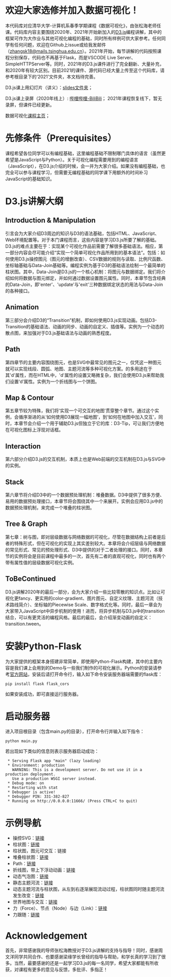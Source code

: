 # 欢迎大家选修并加入数据可视化！
本代码库对应清华大学-计算机系春季学期课程《数据可视化》，由张松海老师任课。代码库内容主要围绕2020年、2021年开始新加入的[D3.js][d3web]编程讲解，其中的框架可作为大作业与其他可视化编程的基础，同时所有样例可供大家参考。任何同学有任何问题，欢迎在Github上issue或给我发邮件（zhangsk18@mails.tsinghua.edu.cn）。2021年开始，每节讲解的代码按照课程分别保存，代码也不再基于Flask，而是VSCODE Live Server、SimpleHTTPServer等。同时，2021年的D3.js课件进行了完全翻新、大量补充，和2020年有较大区别。目前2021的课件、源代码已经大量上传至这个代码库，请参考根目录下的‘2021’文件夹，本文档待完善。

D3.js课上用幻灯片（讲义）：[slides文件夹][theslides]；

D3.js课上录屏（2020年线上）: [哔哩哔哩-BiliBili][recordvideo]；
2021年课程恢复线下，暂无录屏，但课件已经更新。

数据可视化[课程主页][coursevis]；

# 先修条件（Prerequisites）
课程希望各位同学可以有编程基础，这里编程基础不限制哪门具体的语言（虽然更希望是JavaScript与Python）。关于可视化编程需要用到的编程语言（JavaScript），在D3.js介绍的时候，会一并为大家介绍。如果没有编程基础，也完全可以参与课程学习，但需要无编程基础的同学课下用额外的时间补习JavaScript的基础知识。

# D3.js讲解大纲
## Introduction & Manipulation

引言会为大家介绍D3周边的知识与D3的语法基础，包括HTML、JavaScript、Web环境配置等。对于本门课程而言，这些内容是学习D3.js所要了解的基础。D3.js的难点主要在于：实现某个可视化作品前需要了解很多基础语法。相应，第一部分内容会尽可能介绍“实现一个简单可视化作品所用到的基本语法”。包括：如何使用D3.js操控图元（图元的增删改查）、CSV数据的规则与读取、比例尺函数、坐标轴基础与Data-Join基础等。编程实例为基于D3的基础语法绘制一个最简单的柱状图。其中，Data-Join是D3.js的一个核心机制：将图元与数据绑定。我们将介绍如何将数据与图元绑定，并如何通过数据设置图元属性。同时，本章节包含经典的Data-Join，即'enter'、'update'与'exit'三种数据绑定状态的用法与Data-Join的各种接口。

## Animation

第三部分会介绍D3的“Transition”机制，即如何使用D3.js实现动画。包括D3-Transition的基础语法、动画的同步、动画的自定义、插值等。实例为一个动态的散点图，来加强对于D3.js基础语法与动画的熟悉程度。

## Path

第四章节的主要内容围绕<path>图元，也是SVG中最常见的图元之一，仅凭这一种图元就可以实现线段、圆弧、地图、主题河流等多种可视化方案。<path>的多用途在于其'd'属性，而在HTML中，'d'属性的设置又略微复杂，我们会使用D3.js来帮助我们设置‘d’属性。实例为一个折线图与一个饼图。

## Map & Contour

第五章节较为特殊，我们将‘实现一个可交互的地图’贯穿整个章节。通过这个实例，会循序渐进的从‘如何使用D3展现一幅地图’，到‘如何在地图中加入交互’，同时，本章节会介绍一个用于辅助D3.js但独立于它的库：D3-Tip，可让我们方便地在可视化图标上浮现对话框。

## Interaction

第六部分介绍D3.js的交互机制，本质上也是Web前端的交互机制在D3.js与SVG中的实例。

## Stack

第六章节将介绍D3中的一个数据预处理机制：堆叠数据。D3中提供了很多方便、易用的数据预处理接口，本章节将会围绕其中一个来展开。实例会应用D3.js中的数据预处理机制，来完成一个堆叠的柱状图。

## Tree & Graph

第七章：树与图，即对层级数据与网络数据的可视化，尽管在数据结构上前者是后者的特殊形式，但在可视化的实现上其实差别较大。本章将会介绍层级与网络数据的常见形式、常见的预处理形式、D3中提供的对于二者处理的接口。同时，本章节的实例将会是目前课程中最多的一次，首先有二者的直观可视化，同时也有两个带有属性值的层级数据可视化实例。

## ToBeContinued

D3.js讲解2020年的最后一部分，会为大家介绍一些比较零散的知识点。比如让可视化更fancy、更实用的color-gradient、图片图元、自定义纹理、主题河流（技术路线简介）、坐标轴的Piecewise Scale、数字格式化等。同时，最后一章会为大家带入JavaScript中异步机制的使用！进而，将异步机制与D3.js中的transition结合，可以有更灵活的编程风格。最后的最后，会介绍渐变动画的自定义：transition.tween。

# 安装Python-Flask
为大家提供的框架本身搭建非常简单，即使用Python-Flask构建，其中的主要内容是我们课上会用到的Demo与一些我们制作的可视化展示。Python的安装请参考[官方网站][pythonweb]，安装后请打开命令行，输入如下命令安装服务器端需要的flask库：
```
pip install flask flask_cors
```
如果安装成功，即可直接运行服务器。

# 启动服务器
进入项目根目录（包含main.py的目录），打开命令行并输入如下指令：
```
python main.py
```
若出现如下类似的信息则表示服务器启动成功：
```
 * Serving Flask app "main" (lazy loading)
 * Environment: production
   WARNING: This is a development server. Do not use it in a production deployment.
   Use a production WSGI server instead.
 * Debug mode: on
 * Restarting with stat
 * Debugger is active!
 * Debugger PIN: 331-382-827
 * Running on http://0.0.0.0:11666/ (Press CTRL+C to quit)
```

# 示例导航
* 操控SVG：[链接][control]
* 柱状图：[链接][barchart1]
* 柱状图，图元可交互：链接
* 堆叠柱状图：[链接][stackbarchart]
* Path：[链接][htmlpath]
* 折线图，带上下浮动动画：[链接][linechart]
* 动态气泡图：[链接][scatter1]
* 静态主题河流：[链接][themeriver]
* 动态主题河流与柱状图，从左到右逐渐展现流动过程，柱状图同时随主题河流发生改变：[链接][themeriverlr]
* 世界地图与交互：[链接][mapinteract]
* 力（Force）、节点（Node）与边（Link）：[链接][force]
* 力跟随：[链接][force-following]

# Acknowledgement

首先，非常感谢我的导师张松海教授对于D3.js讲解的支持与指导！同时，感谢周文洋同学共同合作、也要感谢梁缘学长曾经的指导与帮助，和学长真的学习到了很多。当然，最要感谢的还是一起学习D3.js的每一名同学，希望大家都能有所收获，对课程有更多的意见与反馈，多批评、多指正！

[control]:https://github.com/Shao-Kui/D3.js-Demos/blob/master/static/d3-tutorial/manipulation.html
[htmlpath]:https://github.com/Shao-Kui/D3.js-Demos/blob/master/static/html-tutorial/hello-path.html
[pythonweb]:https://www.python.org/
[theslides]:https://github.com/Shao-Kui/D3.js-Demos/tree/master/slides
[linechart]:https://github.com/Shao-Kui/D3.js-Demos/blob/master/static/lineChart.html
[scatter1]:https://github.com/Shao-Kui/D3.js-Demos/blob/master/static/d3-tutorial/scatter.html 
[mapinteract]:https://github.com/Shao-Kui/D3.js-Demos/blob/master/static/renderearth.html
[barchart1]:https://github.com/Shao-Kui/D3.js-Demos/blob/master/static/d3-tutorial/barchart.html
[themeriver]:https://github.com/Shao-Kui/D3.js-Demos/blob/master/static/themeriver.html
[themeriverlr]:https://github.com/Shao-Kui/D3.js-Demos/blob/master/static/themeriver-lr.html
[force]:https://github.com/Shao-Kui/D3.js-Demos/blob/master/static/force.html
[force-following]:https://github.com/Shao-Kui/D3.js-Demos/blob/master/static/force-following.html
[stackbarchart]:https://github.com/Shao-Kui/D3.js-Demos/blob/master/static/stackbarchart.html
[recordvideo]:https://www.bilibili.com/video/BV1HK411L72d
[d3web]:https://d3js.org/
[coursevis]:https://cg.cs.tsinghua.edu.cn/course/vis/
